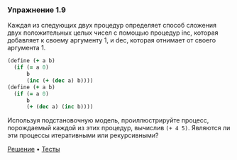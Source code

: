 ### Упражнение 1.9
Каждая из следующих двух процедур определяет способ сложения двух положительных целых чисел с помощью процедур inc, которая добавляет к своему аргументу 1, и dec, которая отнимает от своего аргумента 1.
```clojure
(define (+ a b)
  (if (= a 0)
      b
      (inc (+ (dec a) b))))
(define (+ a b)
  (if (= a 0)
      b
      (+ (dec a) (inc b))))
```
Используя подстановочную модель, проиллюстрируйте процесс, порождаемый каждой из этих процедур, вычислив `(+ 4 5)`. Являются ли эти процессы итеративными или рекурсивными?

[Решение](../../src/sicp/chapter_1/exercise_1_9.clj) • [Тесты](../../test/sicp/chapter_1/test_1_9.clj)
